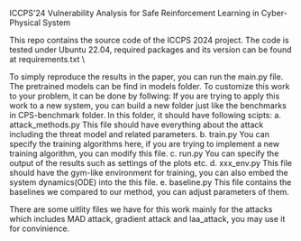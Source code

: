 ICCPS'24 Vulnerability Analysis for Safe Reinforcement Learning in Cyber-Physical System

This repo contains the source code of the ICCPS 2024 project.
The code is tested under Ubuntu 22.04, required packages and its version can be found at requirements.txt \\

To simply reproduce the results in the paper, you can run the main.py file.
The pretrained models can be find in models folder.
To customize this work to your problem, it can be done by follwing:
If you are trying to apply this work to a new system, you can build a new folder just like the benchmarks in CPS-benchmark folder.
   In this folder, it should have following scipts:
   a. attack_methods.py This file should have everything about the attack including the threat model and related parameters.
   b. train.py You can specify the training algorithms here, if you are trying to implement a new training algorithm, you can modify this file.
   c. run.py You can specify the output of the results such as settings of the plots etc.
   d. xxx_env.py This file should have the gym-like environment for training, you can also embed the system dynamics(ODE) into the this file.
   e. baseline.py This file contains the baselines we compared to our method, you can adjust parameters of them.
   
There are some uitlity files we have for this work mainly for the attacks which includes MAD attack, gradient attack and laa_attack, you may use it for convinience.
